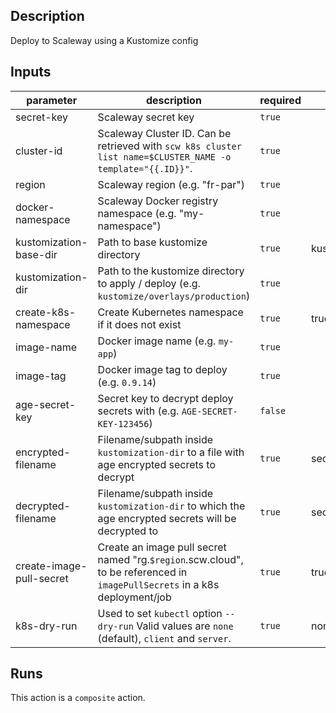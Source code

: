 <!-- action-docs-description -->

## Description

Deploy to Scaleway using a Kustomize config

<!-- action-docs-description -->

<!-- action-docs-inputs -->

## Inputs

| parameter                | description                                                                                                                | required | default         |
| ------------------------ | -------------------------------------------------------------------------------------------------------------------------- | -------- | --------------- |
| secret-key               | Scaleway secret key                                                                                                        | `true`   |                 |
| cluster-id               | Scaleway Cluster ID. Can be retrieved with `scw k8s cluster list name=$CLUSTER_NAME -o template="{{.ID}}"`.                | `true`   |                 |
| region                   | Scaleway region (e.g. "fr-par")                                                                                            | `true`   |                 |
| docker-namespace         | Scaleway Docker registry namespace (e.g. "my-namespace")                                                                   | `true`   |                 |
| kustomization-base-dir   | Path to base kustomize directory                                                                                           | `true`   | kustomize/base  |
| kustomization-dir        | Path to the kustomize directory to apply / deploy (e.g. `kustomize/overlays/production`)                                   | `true`   |                 |
| create-k8s-namespace     | Create Kubernetes namespace if it does not exist                                                                           | `true`   | true            |
| image-name               | Docker image name (e.g. `my-app`)                                                                                          | `true`   |                 |
| image-tag                | Docker image tag to deploy (e.g. `0.9.14`)                                                                                 | `true`   |                 |
| age-secret-key           | Secret key to decrypt deploy secrets with (e.g. `AGE-SECRET-KEY-123456`)                                                   | `false`  |                 |
| encrypted-filename       | Filename/subpath inside `kustomization-dir` to a file with age encrypted secrets to decrypt                                | `true`   | secrets.env     |
| decrypted-filename       | Filename/subpath inside `kustomization-dir` to which the age encrypted secrets will be decrypted to                        | `true`   | secrets.env.dec |
| create-image-pull-secret | Create an image pull secret named "rg.`$region`.scw.cloud", to be referenced in `imagePullSecrets` in a k8s deployment/job | `true`   | true            |
| k8s-dry-run              | Used to set `kubectl` option `--dry-run` Valid values are `none` (default), `client` and `server`.                         | `true`   | none            |

<!-- action-docs-inputs -->

<!-- action-docs-outputs -->

<!-- action-docs-outputs -->

<!-- action-docs-runs -->

## Runs

This action is a `composite` action.

<!-- action-docs-runs -->
